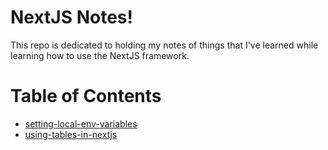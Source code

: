 # NextJS Notes!

This repo is dedicated to holding my notes of things that I've learned while learning how to use the NextJS framework.


# Table of Contents

* [setting-local-env-variables](https://github.com/excircle/nextjs-notes/tree/main/setting-local-env-variables)
* [using-tables-in-nextjs](https://github.com/excircle/nextjs-notes/tree/main/using-tables-in-nextjs)
